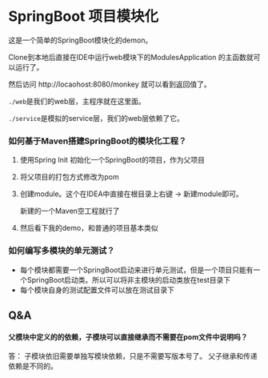 # SpringBoot 项目模块化

这是一个简单的SpringBoot模块化的demon。

Clone到本地后直接在IDE中运行web模块下的ModulesApplication
的主函数就可以运行了。

然后访问 http://locaohost:8080/monkey 就可以看到返回值了。

`./web`是我们的web层，主程序就在这里面。

`./service`是模拟的service层，我们的web层依赖了它。

### 如何基于Maven搭建SpringBoot的模块化工程？

1. 使用Spring Init 初始化一个SpringBoot的项目，作为父项目

2. 将父项目的打包方式修改为pom

3. 创建module。这个在IDEA中直接在根目录上右键 -> 新建module即可。
   
   新建的一个Maven空工程就行了
   
4. 然后看下我的demo，和普通的项目基本类似

### 如何编写多模块的单元测试？
- 每个模块都需要一个SpringBoot启动来进行单元测试，但是一个项目只能有一个SpringBoot启动类。所以可以将非主模块的启动类放在test目录下
- 每个模块自身的测试配置文件可以放在测试目录下

## Q&A
#### 父模块中定义的的依赖，子模块可以直接继承而不需要在pom文件中说明吗？

答： 子模块依旧需要单独写模块依赖，只是不需要写版本号了。
父子继承和传递依赖是不同的。